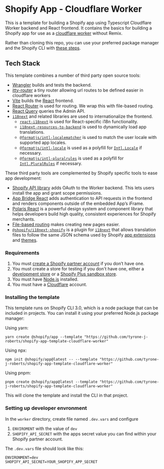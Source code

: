 # Shopify App - Cloudflare Worker

This is a template for building a Shopify app using Typescript Cloudflare Worker backend and React frontend.  It contains the basics for building a Shopify app for use as a [cloudflare worker](https://developers.cloudflare.com/workers/) without Remix.

Rather than cloning this repo, you can use your preferred package manager and the Shopify CLI with [these steps](#installing-the-template).

## Tech Stack

This template combines a number of third party open source tools:

-   [Wrangler](https://developers.cloudflare.com/workers/wrangler/) builds and tests the backend.
-   [itty-router](https://itty.dev/itty-router/) a tiny router allowing url routes to be defined easier in cloudflare workers
-   [Vite](https://vitejs.dev/) builds the [React](https://reactjs.org/) frontend.
-   [React Router](https://reactrouter.com/) is used for routing. We wrap this with file-based routing.
-   [React Query](https://react-query.tanstack.com/) queries the Admin API.
-   [`i18next`](https://www.i18next.com/) and related libraries are used to internationalize the frontend.
    -   [`react-i18next`](https://react.i18next.com/) is used for React-specific i18n functionality.
    -   [`i18next-resources-to-backend`](https://github.com/i18next/i18next-resources-to-backend) is used to dynamically load app translations.
    -   [`@formatjs/intl-localematcher`](https://formatjs.io/docs/polyfills/intl-localematcher/) is used to match the user locale with supported app locales.
    -   [`@formatjs/intl-locale`](https://formatjs.io/docs/polyfills/intl-locale) is used as a polyfill for [`Intl.Locale`](https://developer.mozilla.org/en-US/docs/Web/JavaScript/Reference/Global_Objects/Intl/Locale) if necessary.
    -   [`@formatjs/intl-pluralrules`](https://formatjs.io/docs/polyfills/intl-pluralrules) is used as a polyfill for [`Intl.PluralRules`](https://developer.mozilla.org/en-US/docs/Web/JavaScript/Reference/Global_Objects/Intl/PluralRules) if necessary.

These third party tools are complemented by Shopify specific tools to ease app development:

-   [Shopify API library](https://github.com/Shopify/shopify-app-js) adds OAuth to the Worker backend. This lets users install the app and grant scope permissions.
-   [App Bridge React](https://shopify.dev/docs/tools/app-bridge/react-components) adds authentication to API requests in the frontend and renders components outside of the embedded App’s iFrame.
-   [Polaris React](https://polaris.shopify.com/) is a powerful design system and component library that helps developers build high quality, consistent experiences for Shopify merchants.
-   [File-based routing](https://github.com/Shopify/shopify-frontend-template-react/blob/main/Routes.jsx) makes creating new pages easier.
-   [`@shopify/i18next-shopify`](https://github.com/Shopify/i18next-shopify) is a plugin for [`i18next`](https://www.i18next.com/) that allows translation files to follow the same JSON schema used by Shopify [app extensions](https://shopify.dev/docs/apps/checkout/best-practices/localizing-ui-extensions#how-it-works) and [themes](https://shopify.dev/docs/themes/architecture/locales/storefront-locale-files#usage).

### Requirements

1. You must [create a Shopify partner account](https://partners.shopify.com/signup) if you don’t have one.
1. You must create a store for testing if you don't have one, either a [development store](https://help.shopify.com/en/partners/dashboard/development-stores#create-a-development-store) or a [Shopify Plus sandbox store](https://help.shopify.com/en/partners/dashboard/managing-stores/plus-sandbox-store).
1. You must have [Node.js](https://nodejs.org/) installed.
1. You must have a [Cloudflare](https://www.cloudflare.com/) account.

### Installing the template

This template runs on Shopify CLI 3.0, which is a node package that can be included in projects. You can install it using your preferred Node.js package manager:

Using yarn:

```shell
yarn create @shopify/app --template "https://github.com/tyrone-j-roberts/shopify-app-template-cloudflare-worker"
```

Using npx:

```shell
npm init @shopify/app@latest -- --template "https://github.com/tyrone-j-roberts/shopify-app-template-cloudflare-worker"
```

Using pnpm:

```shell
pnpm create @shopify/app@latest --template "https://github.com/tyrone-j-roberts/shopify-app-template-cloudflare-worker"
```

This will clone the template and install the CLI in that project.

### Setting up developer envronment

In the `worker` directory, create file named `.dev.vars` and configure

1. `ENVIROMENT` with the value of `dev`
1. `SHOPIFY_API_SECRET` with the apps secret value you can find within your Shopify partner account.

The `.dev.vars` file should look like this:

```env
ENVIRONMENT=dev
SHOPIFY_API_SECRET=YOUR_SHOPIFY_APP_SECRET
```